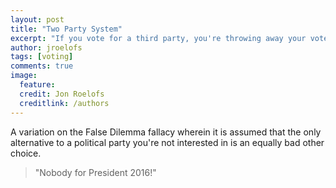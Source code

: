 ```yaml
---
layout: post
title: "Two Party System"
excerpt: "If you vote for a third party, you're throwing away your vote!"
author: jroelofs
tags: [voting]
comments: true
image:
  feature:
  credit: Jon Roelofs
  creditlink: /authors
---
```


A variation on the False Dilemma fallacy wherein it is assumed that the only alternative to a political party you're not interested in is an equally bad other choice.

> "Nobody for President 2016!"
